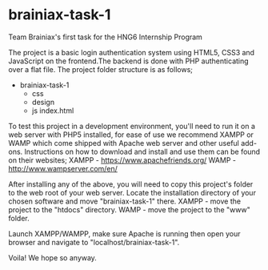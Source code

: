 # brainiax-task-1
Team Brainiax's first task for the HNG6  Internship Program

The project is a basic login authentication system using HTML5, CSS3 and JavaScript on the frontend.The backend is done with PHP authenticating over a flat file.
The project folder structure is as follows;

- brainiax-task-1
  + css
  + design
  + js
  index.html

To test this project in a development environment, you'll need to run it on a web server with PHP5 installed, for ease of use we recommend XAMPP or WAMP which come shipped with Apache web server and other useful add-ons. Instructions on how to download and install and use them can be found on their websites;
XAMPP - https://www.apachefriends.org/
WAMP  - http://www.wampserver.com/en/

After installing any of the above, you will need to copy this project's folder to the web root of your web server. Locate the installation directory of your chosen  software and move "brainiax-task-1" there.
XAMPP - move the project to the "htdocs" directory.
WAMP  - move the project to the "www" folder.

Launch XAMPP/WAMPP, make sure Apache is running then open your browser and navigate to "localhost/brainiax-task-1".

Voila! We hope so anyway.
